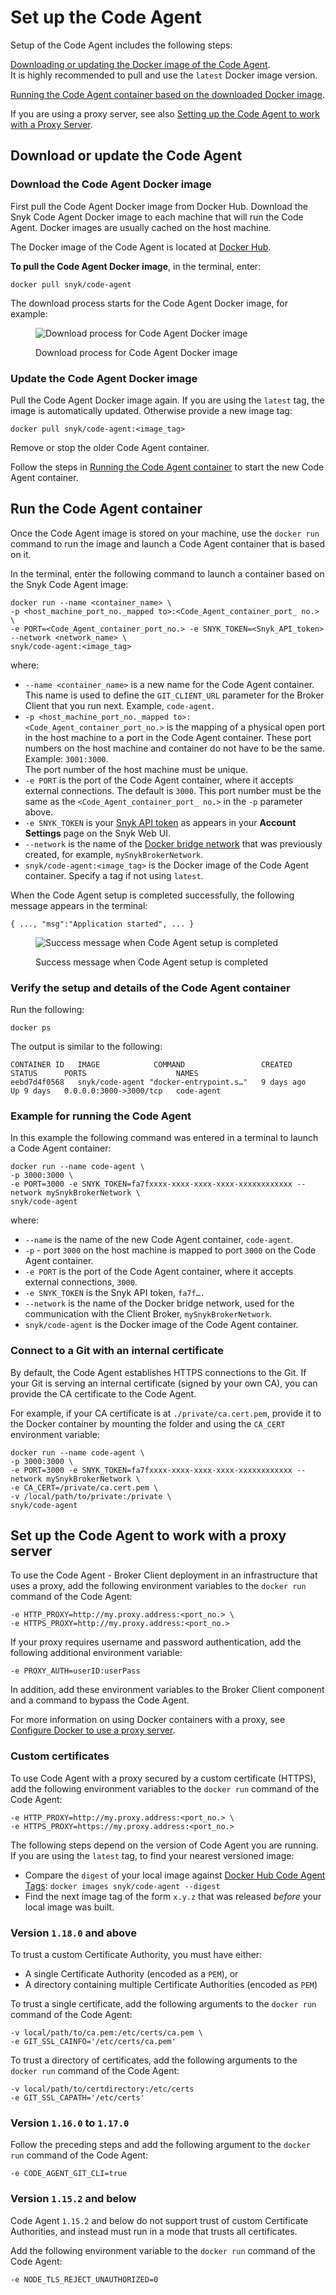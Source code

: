 # Set up the Code Agent

Setup of the Code Agent includes the following steps:

[Downloading or updating the Docker image of the Code Agent](broken-reference).\
It is highly recommended to pull and use the `latest` Docker image version.

[Running the Code Agent container based on the downloaded Docker image](broken-reference).

If you are using a proxy server, see also [Setting up the Code Agent to work with a Proxy Server](broken-reference).

## Download or update the Code Agent

### **Download the Code Agent Docker image**

First pull the Code Agent Docker image from Docker Hub. Download the Snyk Code Agent Docker image to each machine that will run the Code Agent. Docker images are usually cached on the host machine.

The Docker image of the Code Agent is located at [Docker Hub](https://hub.docker.com/r/snyk/code-agent/).

**To pull the Code Agent Docker image**, in the terminal, enter:

```
docker pull snyk/code-agent
```

The download process starts for the Code Agent Docker image, for example:

<figure><img src="../../../../.gitbook/assets/Code Agent - Pull docker image - New.png" alt="Download process for Code Agent Docker image"><figcaption><p>Download process for Code Agent Docker image</p></figcaption></figure>

### Update the Code Agent Docker image

Pull the Code Agent Docker image again. If you are using the `latest` tag, the image is automatically updated. Otherwise provide a new image tag:

```
docker pull snyk/code-agent:<image_tag>
```

Remove or stop the older Code Agent container.

Follow the steps in [Running the Code Agent container](broken-reference) to start the new Code Agent container.

## Run the Code Agent container

Once the Code Agent image is stored on your machine, use the `docker run` command to run the image and launch a Code Agent container that is based on it.

In the terminal, enter the following command to launch a container based on the Snyk Code Agent image:

```
docker run --name <container_name> \
-p <host_machine_port_no._mapped to>:<Code_Agent_container_port_ no.> \
-e PORT=<Code_Agent_container_port_no.> -e SNYK_TOKEN=<Snyk_API_token> --network <network_name> \
snyk/code-agent:<image_tag>
```

where:

* `--name <container_name>` is a new name for the Code Agent container. This name is used to define the `GIT_CLIENT_URL` parameter for the Broker Client that you run next. Example, `code-agent`.
* `-p <host_machine_port_no._mapped to>:<Code_Agent_container_port_no.>` is the mapping of a physical open port in the host machine to a port in the Code Agent container. These port numbers on the host machine and container do not have to be the same. Example: `3001:3000`.\
  The port number of the host machine must be unique.
* `-e PORT` is the port of the Code Agent container, where it accepts external connections. The default is `3000`. This port number must be the same as the `<Code_Agent_container_port_ no.>` in the `-p` parameter above.
* `-e SNYK_TOKEN` is your [Snyk API token](../../../../getting-started/how-to-obtain-and-authenticate-with-your-snyk-api-token.md) as appears in your **Account Settings** page on the Snyk Web UI.
* `--network` is the name of the [Docker bridge network](https://docs.snyk.io/features/snyk-broker/snyk-broker-code-agent/setting-up-the-code-agent-broker-client-deployment/step-3-creating-a-network-for-the-broker-client-and-code-agent-communication) that was previously created, for example, `mySnykBrokerNetwork`.
* `snyk/code-agent:<image_tag>` is the Docker image of the Code Agent container. Specify a tag if not using `latest`.

When the Code Agent setup is completed successfully, the following message appears in the terminal:

`{ ..., "msg":"Application started", ... }`

<figure><img src="../../../../.gitbook/assets/Code Agent - Exmaple - success.png" alt="Success message when Code Agent setup is completed"><figcaption><p>Success message when Code Agent setup is completed</p></figcaption></figure>

### Verify the setup and details of the Code Agent container

Run the following:

```
docker ps
```

The output is similar to the following:

```
CONTAINER ID   IMAGE            COMMAND                 CREATED      STATUS      PORTS                    NAMES
eebd7d4f0568   snyk/code-agent "docker-entrypoint.s…"   9 days ago   Up 9 days   0.0.0.0:3000->3000/tcp   code-agent
```

### Example **for** running the Code Agent

In this example the following command was entered in a terminal to launch a Code Agent container:

```
docker run --name code-agent \
-p 3000:3000 \
-e PORT=3000 -e SNYK_TOKEN=fa7fxxxx-xxxx-xxxx-xxxx-xxxxxxxxxxxx --network mySnykBrokerNetwork \
snyk/code-agent
```

where:

* `--name` is the name of the new Code Agent container, `code-agent`.
* `-p` - port `3000` on the host machine is mapped to port `3000` on the Code Agent container.
* `-e PORT` is the port of the Code Agent container, where it accepts external connections, `3000`.
* `-e SNYK_TOKEN` is the Snyk API token, `fa7f….`
* `--network` is the name of the Docker bridge network, used for the communication with the Client Broker, `mySnykBrokerNetwork`.
* `snyk/code-agent` is the Docker image of the Code Agent container.

### **Connect to a Git with an internal certificate**

By default, the Code Agent establishes HTTPS connections to the Git. If your Git is serving an internal certificate (signed by your own CA), you can provide the CA certificate to the Code Agent.

For example, if your CA certificate is at `./private/ca.cert.pem`, provide it to the Docker container by mounting the folder and using the `CA_CERT` environment variable:

```
docker run --name code-agent \
-p 3000:3000 \
-e PORT=3000 -e SNYK_TOKEN=fa7fxxxx-xxxx-xxxx-xxxx-xxxxxxxxxxxx --network mySnykBrokerNetwork \
-e CA_CERT=/private/ca.cert.pem \
-v /local/path/to/private:/private \
snyk/code-agent
```

## Set up the Code Agent to work with a proxy server

To use the Code Agent - Broker Client deployment in an infrastructure that uses a proxy, add the following environment variables to the `docker run` command of the Code Agent:

```
-e HTTP_PROXY=http://my.proxy.address:<port_no.> \
-e HTTPS_PROXY=http://my.proxy.address:<port_no.>
```

If your proxy requires username and password authentication, add the following additional environment variable:

```
-e PROXY_AUTH=userID:userPass
```

In addition, add these environment variables to the Broker Client component and a command to bypass the Code Agent.

For more information on using Docker containers with a proxy, see [Configure Docker to use a proxy server](https://docs.docker.com/network/proxy/).

### **Custom certificates**

To use Code Agent with a proxy secured by a custom certificate (HTTPS), add the following environment variables to the `docker run` command of the Code Agent:

```
-e HTTP_PROXY=http://my.proxy.address:<port_no.> \
-e HTTPS_PROXY=https://my.proxy.address:<port_no.>
```

The following steps depend on the version of Code Agent you are running. If you are using the `latest` tag, to find your nearest versioned image:

* Compare the `digest` of your local image against [Docker Hub Code Agent Tags](https://hub.docker.com/r/snyk/code-agent/tags): `docker images snyk/code-agent --digest`
* Find the next image tag of the form `x.y.z` that was released _before_ your local image was built.

### **Version `1.18.0` and above**

To trust a custom Certificate Authority, you must have either:

* A single Certificate Authority (encoded as a `PEM`), or
* A directory containing multiple Certificate Authorities (encoded as `PEM`)

To trust a single certificate, add the following arguments to the `docker run` command of the Code Agent:

```
-v local/path/to/ca.pem:/etc/certs/ca.pem \
-e GIT_SSL_CAINFO='/etc/certs/ca.pem'
```

To trust a directory of certificates, add the following arguments to the `docker run` command of the Code Agent:

```
-v local/path/to/certdirectory:/etc/certs
-e GIT_SSL_CAPATH='/etc/certs'
```

### **Version `1.16.0` to `1.17.0`**

Follow the preceding steps and add the following argument to the `docker run` command of the Code Agent:

```
-e CODE_AGENT_GIT_CLI=true
```

### **Version `1.15.2` and below**

Code Agent `1.15.2` and below do not support trust of custom Certificate Authorities, and instead must run in a mode that trusts all certificates.

Add the following environment variable to the `docker run` command of the Code Agent:

```
-e NODE_TLS_REJECT_UNAUTHORIZED=0
```
